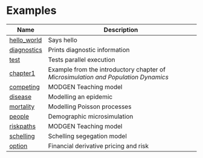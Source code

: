 # Examples

| Name     | Description
|----------|-------------
| [hello_world]() | Says hello
| [diagnostics]() | Prints diagnostic information
| [test]() | Tests parallel execution
| [chapter1]() | Example from the introductory chapter of _Microsimulation and Population Dynamics_
| [competing]() | MODGEN Teaching model
| [disease]() | Modelling an epidemic
| [mortality]() | Modelling Poisson processes
| [people]() | Demographic microsimulation
| [riskpaths]() | MODGEN Teaching model
| [schelling]() | Schelling segegation model
| [option]() | Financial derivative pricing and risk